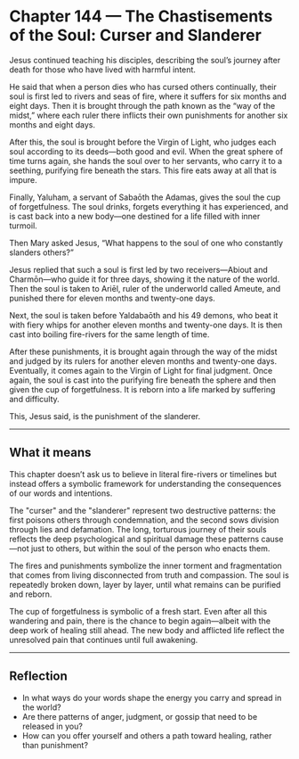 # Chapter 144 — The Chastisements of the Soul: Curser and Slanderer

Jesus continued teaching his disciples, describing the soul’s journey after death for those who have lived with harmful intent.

He said that when a person dies who has cursed others continually, their soul is first led to rivers and seas of fire, where it suffers for six months and eight days. Then it is brought through the path known as the “way of the midst,” where each ruler there inflicts their own punishments for another six months and eight days.

After this, the soul is brought before the Virgin of Light, who judges each soul according to its deeds—both good and evil. When the great sphere of time turns again, she hands the soul over to her servants, who carry it to a seething, purifying fire beneath the stars. This fire eats away at all that is impure.

Finally, Yaluham, a servant of Sabaōth the Adamas, gives the soul the cup of forgetfulness. The soul drinks, forgets everything it has experienced, and is cast back into a new body—one destined for a life filled with inner turmoil.

Then Mary asked Jesus, “What happens to the soul of one who constantly slanders others?”

Jesus replied that such a soul is first led by two receivers—Abiout and Charmōn—who guide it for three days, showing it the nature of the world. Then the soul is taken to Ariēl, ruler of the underworld called Ameute, and punished there for eleven months and twenty-one days.

Next, the soul is taken before Yaldabaōth and his 49 demons, who beat it with fiery whips for another eleven months and twenty-one days. It is then cast into boiling fire-rivers for the same length of time.

After these punishments, it is brought again through the way of the midst and judged by its rulers for another eleven months and twenty-one days. Eventually, it comes again to the Virgin of Light for final judgment. Once again, the soul is cast into the purifying fire beneath the sphere and then given the cup of forgetfulness. It is reborn into a life marked by suffering and difficulty.

This, Jesus said, is the punishment of the slanderer.

---

## What it means

This chapter doesn’t ask us to believe in literal fire-rivers or timelines but instead offers a symbolic framework for understanding the consequences of our words and intentions.

The "curser" and the "slanderer" represent two destructive patterns: the first poisons others through condemnation, and the second sows division through lies and defamation. The long, torturous journey of their souls reflects the deep psychological and spiritual damage these patterns cause—not just to others, but within the soul of the person who enacts them.

The fires and punishments symbolize the inner torment and fragmentation that comes from living disconnected from truth and compassion. The soul is repeatedly broken down, layer by layer, until what remains can be purified and reborn.

The cup of forgetfulness is symbolic of a fresh start. Even after all this wandering and pain, there is the chance to begin again—albeit with the deep work of healing still ahead. The new body and afflicted life reflect the unresolved pain that continues until full awakening.

---

## Reflection

* In what ways do your words shape the energy you carry and spread in the world?
* Are there patterns of anger, judgment, or gossip that need to be released in you?
* How can you offer yourself and others a path toward healing, rather than punishment?
